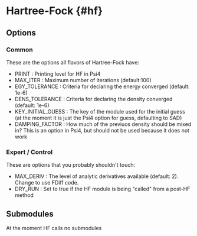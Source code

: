 Hartree-Fock                                                               {#hf}
============

## Options

### Common

These are the options all flavors of Hartree-Fock have:

- PRINT : Printing level for HF in Psi4
- MAX_ITER : Maximum number of iterations (default:100)
- EGY_TOLERANCE : Criteria for declaring the energy converged (default: 1e-6)
- DENS_TOLERANCE : Criteria for declaring the density converged (default: 1e-6)
- KEY_INITIAL_GUESS : The key of the module used for the initial guess (at the
  moment it is just the Psi4 option for guess, defaulting to SAD) 
- DAMPING_FACTOR : How much of the previuos density should be mixed in? This is
  an option in Psi4, but should not be used because it does not work

### Expert / Control

These are options that you probably shouldn't touch:

- MAX_DERIV : The level of analytic derivatives available (default: 2).  Change
  to use FDiff code.
- DRY_RUN : Set to true if the HF module is being "called" from a post-HF method

## Submodules

At the moment HF calls no submodules